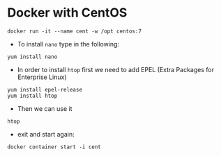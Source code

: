 # Docker with CentOS


```
docker run -it --name cent -w /opt centos:7
```

* To install `nano` type in the following:

```
yum install nano
```

* In order to install `htop` first we need to add EPEL (Extra Packages for Enterprise Linux)

```
yum install epel-release
yum install htop
```

* Then we can use it

```
htop
```

* exit and start again:

```
docker container start -i cent
```


